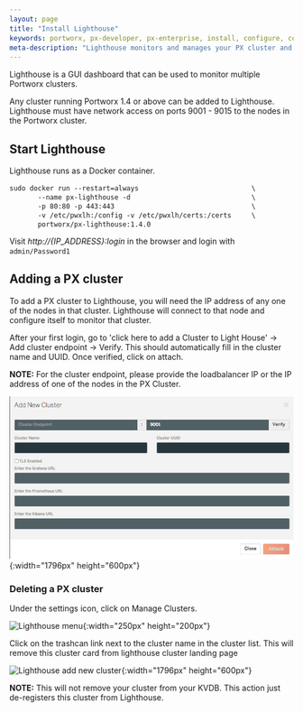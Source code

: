 ```yaml
---
layout: page
title: "Install Lighthouse"
keywords: portworx, px-developer, px-enterprise, install, configure, container, storage, lighthouse
meta-description: "Lighthouse monitors and manages your PX cluster and storage and can be run on-prem. Find out how today."
---
```


Lighthouse is a GUI dashboard that can be used to monitor multiple Portworx clusters.

Any cluster running Portworx 1.4 or above can be added to Lighthouse.  Lighthouse must have network access on ports 9001 - 9015 to the nodes in the Portworx cluster.

## Start Lighthouse

Lighthouse runs as a Docker container.

```
sudo docker run --restart=always                            \
       --name px-lighthouse -d                              \
       -p 80:80 -p 443:443                                  \
       -v /etc/pwxlh:/config -v /etc/pwxlh/certs:/certs     \
       portworx/px-lighthouse:1.4.0
```

Visit *http://{IP_ADDRESS}:login* in the browser and login with `admin/Password1`

## Adding a PX cluster

To add a PX cluster to Lighthouse, you will need the IP address of any one of the nodes in that cluster.  Lighthouse will connect to that node and configure itself to monitor that cluster.

After your first login, go to 'click here to add a Cluster to Light House' -> Add cluster endpoint -> Verify. This should automatically fill in the cluster name and UUID.  Once verified, click on attach.

**NOTE:** For the cluster endpoint, please provide the loadbalancer IP or the IP address of one of the nodes in the PX Cluster.

![Lighthouse add new cluster](/images/lh-new-add-cluster.png){:width="1796px" height="600px"}

### Deleting a PX cluster
Under the settings icon, click on Manage Clusters. 

![Lighthouse menu](/images/lh-new-menu.png){:width="250px" height="200px"}

Click on the trashcan link next to the cluster name in the cluster list.  This will remove this cluster card from lighthouse cluster landing page 

![Lighthouse add new cluster](/images/lh-new-delete-cluster.png){:width="1796px" height="600px"}

**NOTE:** This will not remove your cluster from your KVDB.  This action just de-registers this cluster from Lighthouse.
